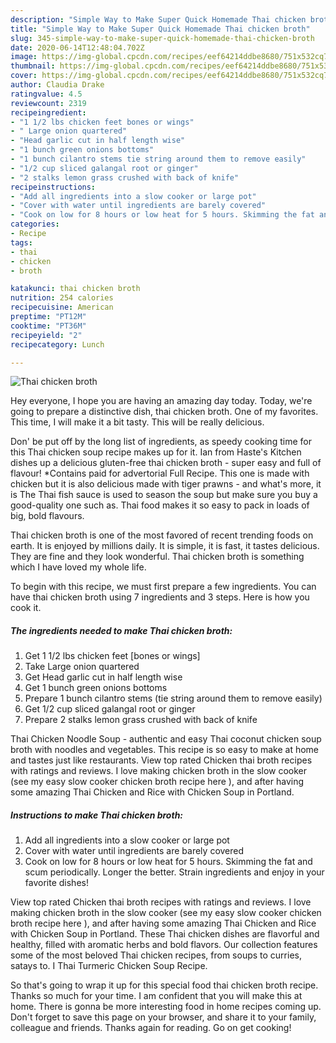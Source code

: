 ```yaml
---
description: "Simple Way to Make Super Quick Homemade Thai chicken broth"
title: "Simple Way to Make Super Quick Homemade Thai chicken broth"
slug: 345-simple-way-to-make-super-quick-homemade-thai-chicken-broth
date: 2020-06-14T12:48:04.702Z
image: https://img-global.cpcdn.com/recipes/eef64214ddbe8680/751x532cq70/thai-chicken-broth-recipe-main-photo.jpg
thumbnail: https://img-global.cpcdn.com/recipes/eef64214ddbe8680/751x532cq70/thai-chicken-broth-recipe-main-photo.jpg
cover: https://img-global.cpcdn.com/recipes/eef64214ddbe8680/751x532cq70/thai-chicken-broth-recipe-main-photo.jpg
author: Claudia Drake
ratingvalue: 4.5
reviewcount: 2319
recipeingredient:
- "1 1/2 lbs chicken feet bones or wings"
- " Large onion quartered"
- "Head garlic cut in half length wise"
- "1 bunch green onions bottoms"
- "1 bunch cilantro stems tie string around them to remove easily"
- "1/2 cup sliced galangal root or ginger"
- "2 stalks lemon grass crushed with back of knife"
recipeinstructions:
- "Add all ingredients into a slow cooker or large pot"
- "Cover with water until ingredients are barely covered"
- "Cook on low for 8 hours or low heat for 5 hours. Skimming the fat and scum periodically. Longer the better. Strain ingredients and enjoy in your favorite dishes!"
categories:
- Recipe
tags:
- thai
- chicken
- broth

katakunci: thai chicken broth 
nutrition: 254 calories
recipecuisine: American
preptime: "PT12M"
cooktime: "PT36M"
recipeyield: "2"
recipecategory: Lunch

---
```



![Thai chicken broth](https://img-global.cpcdn.com/recipes/eef64214ddbe8680/751x532cq70/thai-chicken-broth-recipe-main-photo.jpg)

Hey everyone, I hope you are having an amazing day today. Today, we're going to prepare a distinctive dish, thai chicken broth. One of my favorites. This time, I will make it a bit tasty. This will be really delicious.

Don&#39; be put off by the long list of ingredients, as speedy cooking time for this Thai chicken soup recipe makes up for it. Ian from Haste&#39;s Kitchen dishes up a delicious gluten-free thai chicken broth - super easy and full of flavour! *Contains paid for advertorial Full Recipe. This one is made with chicken but it is also delicious made with tiger prawns - and what&#39;s more, it is The Thai fish sauce is used to season the soup but make sure you buy a good-quality one such as. Thai food makes it so easy to pack in loads of big, bold flavours.

Thai chicken broth is one of the most favored of recent trending foods on earth. It is enjoyed by millions daily. It is simple, it is fast, it tastes delicious. They are fine and they look wonderful. Thai chicken broth is something which I have loved my whole life.


To begin with this recipe, we must first prepare a few ingredients. You can have thai chicken broth using 7 ingredients and 3 steps. Here is how you cook it.

<!--inarticleads1-->

##### The ingredients needed to make Thai chicken broth:

1. Get 1 1/2 lbs chicken feet [bones or wings]
1. Take  Large onion quartered
1. Get Head garlic cut in half length wise
1. Get 1 bunch green onions bottoms
1. Prepare 1 bunch cilantro stems (tie string around them to remove easily)
1. Get 1/2 cup sliced galangal root or ginger
1. Prepare 2 stalks lemon grass crushed with back of knife


Thai Chicken Noodle Soup - authentic and easy Thai coconut chicken soup broth with noodles and vegetables. This recipe is so easy to make at home and tastes just like restaurants. View top rated Chicken thai broth recipes with ratings and reviews. I love making chicken broth in the slow cooker (see my easy slow cooker chicken broth recipe here ), and after having some amazing Thai Chicken and Rice with Chicken Soup in Portland. 

<!--inarticleads2-->

##### Instructions to make Thai chicken broth:

1. Add all ingredients into a slow cooker or large pot
1. Cover with water until ingredients are barely covered
1. Cook on low for 8 hours or low heat for 5 hours. Skimming the fat and scum periodically. Longer the better. Strain ingredients and enjoy in your favorite dishes!


View top rated Chicken thai broth recipes with ratings and reviews. I love making chicken broth in the slow cooker (see my easy slow cooker chicken broth recipe here ), and after having some amazing Thai Chicken and Rice with Chicken Soup in Portland. These Thai chicken dishes are flavorful and healthy, filled with aromatic herbs and bold flavors. Our collection features some of the most beloved Thai chicken recipes, from soups to curries, satays to. I Thai Turmeric Chicken Soup Recipe. 

So that's going to wrap it up for this special food thai chicken broth recipe. Thanks so much for your time. I am confident that you will make this at home. There is gonna be more interesting food in home recipes coming up. Don't forget to save this page on your browser, and share it to your family, colleague and friends. Thanks again for reading. Go on get cooking!
